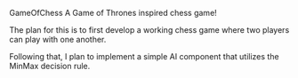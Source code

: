 GameOfChess
A Game of Thrones inspired chess game!

The plan for this is to first develop a working chess game where two players can play with one another. 

Following that, I plan to implement a simple AI component that utilizes the MinMax decision rule.
